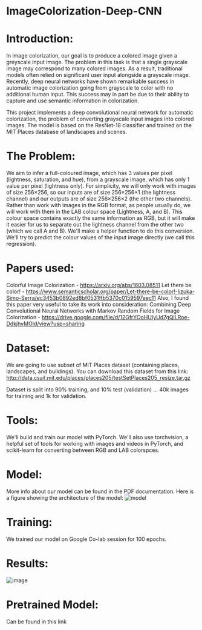 # ImageColorization-Deep-CNN
# Introduction:

In image colorization, our goal is to produce a colored image given a greyscale input image. The problem in this task is that a single grayscale image may correspond to many colored images. As a result, traditional models often relied on significant user input alongside a grayscale image. 
Recently, deep neural networks have shown remarkable success in automatic image colorization going from grayscale to color with no additional human input. This success may in part be due to their ability to capture and use semantic information in colorization.

This project implements a deep convolutional neural network for automatic colorization, the problem of converting grayscale input images into colored images. The model is based on the ResNet-18 classifier and trained on the MIT Places database of landscapes and scenes.

# The Problem:
We aim to infer a full-coloured image, which has 3 values per pixel (lightness, saturation, and hue), from a grayscale image, which has only 1 value per pixel (lightness only). For simplicity, we will only work with images of size 256×256, so our inputs are of size 256×256×1 (the lightness channel) and our outputs are of size 256×256×2 (the other two channels). 
Rather than work with images in the RGB format, as people usually do, we will work with them in the LAB colour space (Lightness, A, and B). This colour space contains exactly the same information as RGB, but it will make it easier for us to separate out the lightness channel from the other two (which we call A and B). We'll make a helper function to do this conversion.
We'll try to predict the colour values of the input image directly (we call this regression).

# Papers used:
Colorful Image Colorization - https://arxiv.org/abs/1603.08511
Let there be color! - https://www.semanticscholar.org/paper/Let-there-be-color!-Iizuka-Simo-Serra/ec3453b0892ed8bf0531ffb5370c0159597eec11
Also, I found this paper very useful to take its work into consideration: Combining Deep Convolutional Neural Networks with Markov Random Fields for Image Colorization - https://drive.google.com/file/d/12GfrYOoHUIyUd7gQlLRoe-DdkjhvMOId/view?usp=sharing

# Dataset:
We are going to use subset of MIT Places dataset (containing places, landscapes, and buildings). You can download this dataset from this link: http://data.csail.mit.edu/places/places205/testSetPlaces205_resize.tar.gz 

Dataset is split into 90% training, and 10% test (validation) ... 40k images for training and 1k for validation.

# Tools:
We'll build and train our model with PyTorch. We'll also use torchvision, a helpful set of tools for working with images and videos in PyTorch, and scikit-learn for converting between RGB and LAB colorspces.

# Model:
More info about our model can be found in the PDF documentation. 
Here is a figure showing the architecture of the model:
![model](https://user-images.githubusercontent.com/33100615/167316005-35e05795-fca3-497d-ba87-7f62d3be8d3a.jpg)

# Training:
We trained our model on Google Co-lab session for 100 epochs.

# Results:
![image](https://user-images.githubusercontent.com/33100615/167316119-e89343a2-f2f8-4c80-bf4b-06bc0d815f57.png)

# Pretrained Model:
Can be found in this link

